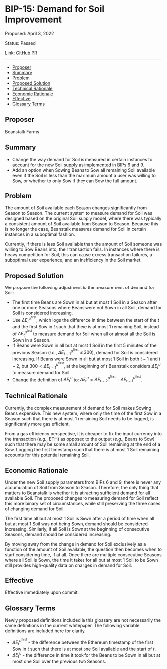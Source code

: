 # BIP-15: Demand for Soil Improvement

Proposed: April 3, 2022

Status: Passed

Link: [GitHub PR](https://github.com/BeanstalkFarms/Beanstalk/pull/62)

---

- [Proposer](#proposer)
- [Summary](#summary)
- [Problem](#problem)
- [Proposed Solution](#proposed-solution)
- [Technical Rationale](#technical-rationale)
- [Economic Rationale](#economic-rationale)
- [Effective](#effective)
- [Glossary Terms](#glossary-terms)

## Proposer

Beanstalk Farms

## Summary

- Change the way demand for Soil is measured in certain instances to account for the new Soil supply as implemented in BIPs 6 and 9.
- Add an option when Sowing Beans to Sow all remaining Soil available even if the Soil is less than the maximum amount a user was willing to Sow, or whether to only Sow if they can Sow the full amount.

## Problem

The amount of Soil available each Season changes significantly from Season to Season. The current system to measure demand for Soil was designed based on the original Soil supply model, where there was typically a consistent amount of Soil available from Season to Season. Because this is no longer the case, Beanstalk measures demand for Soil in certain instances in a suboptimal fashion. 

Currently, if there is less Soil available than the amount of Soil someone was willing to Sow Beans into, their transaction fails. In instances where there is heavy competition for Soil, this can cause excess transaction failures, a suboptimal user experience, and an inefficiency in the Soil market.

## Proposed Solution

We propose the following adjustment to the measurement of demand for Soil:

- The first time Beans are Sown in all but at most 1 Soil in a Season after one or more Seasons where Beans were not Sown in all Soil, demand for Soil is considered increasing.
- Use $\Delta E_{t}^{u^{\text{first}}}$, which logs the difference in time between the start of the $t$ and the first Sow in $t$ such that there is at most 1 remaining Soil, instead of $\Delta E_{t}^{u^{\text{last}}}$ to measure demand for Soil when all or almost all the Soil is Sown in a Season.
- If Beans were Sown in all but at most 1 Soil in the first 5 minutes of the previous Season (*i.e.*, $\Delta E_{t-1}^{u^{\text{first}}} \leq 300$), demand for Soil is considered increasing. If Beans were Sown in all but at most 1 Soil in both $t-1$ and  $t-2$, but $300 < \Delta E_{t-1}^{u^{\text{first}}}$, at the beginning of $t$ Beanstalk considers $\Delta E_{t}^{u}$ to measure demand for Soil.
- Change the definition of $\Delta E_{t}^{u}$  to: $\Delta E_{t}^{u} = \Delta E_{t-2}^{u^{\text{first}}} - \Delta E_{t-1}^{u^{\text{first}}}$.

## Technical Rationale

Currently, the complex measurement of demand for Soil makes Sowing Beans expensive. This new system, where only the time of the first Sow in a Season such that there is at most 1 remaining Soil needs to be logged, is significantly more gas efficient. 

From a gas efficiency perspective, it is cheaper to fix the input currency into the transaction (*e.g.*, ETH) as opposed to the output (*e.g.*, Beans to Sow) such that there may be some small amount of Soil remaining at the end of a Sow. Logging the first timestamp such that there is at most 1 Soil remaining accounts for this potential remaining Soil. 

## Economic Rationale

Under the new Soil supply parameters from BIPs 6 and 9, there is never any accumulation of Soil from Season to Season. Therefore, the only thing that matters to Beanstalk is whether it is attracting sufficient demand for all available Soil. The proposed changes to measuring demand for Soil reflect this more binary set of circumstances, while still preserving the three cases of changing demand for Soil.

The first time all but at most 1 Soil is Sown after a period of time when all but at most 1 Soil was not being Sown, demand should be considered increasing. Similarly, if all Soil is Sown at the beginning of consecutive Seasons, demand should be considered increasing. 

By moving away from the change in demand for Soil exclusively as a function of the amount of Soil available, the question then becomes when to start considering time, if at all. Once there are multiple consecutive Seasons where all Soil is Sown, the time it takes for all but at most 1 Soil to be Sown still provides high-quality data on changes in demand for Soil. 

## Effective

Effective immediately upon commit.

## Glossary Terms

Newly proposed definitions included in this glossary are not necessarily the same definitions in the current whitepaper. The following variable definitions are included here for clarity:

- $\Delta E_{t}^{u^{\text{first}}}$ - the difference between the Ethereum timestamp of the first Sow in $t$ such that there is at most one Soil available and the start of $t$.
- $\Delta E_{t}^{u}$ - the difference in time it took for the Beans to be Sown in all but at most one Soil over the previous two Seasons.

